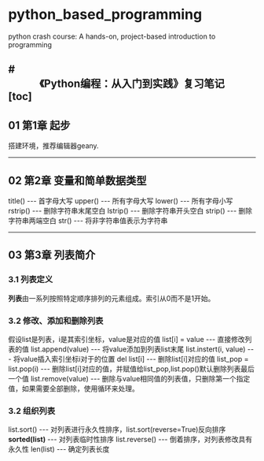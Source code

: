 # python_based_programming
python crash course: A hands-on, project-based introduction to programming

#<center>《Python编程：从入门到实践》复习笔记</center>
[toc]
---

## 01 第1章 起步
搭建环境，推荐编辑器geany.

---

## 02 第2章 变量和简单数据类型
title() --- 首字母大写
upper() --- 所有字母大写
lower() --- 所有字母小写
rstrip() --- 删除字符串末尾空白
lstrip() --- 删除字符串开头空白
strip() --- 删除字符串两端空白
str() --- 将非字符串值表示为字符串

---

## 03 第3章 列表简介
### 3.1 列表定义
**列表**由一系列按照特定顺序排列的元素组成。索引从0而不是1开始。

### 3.2 修改、添加和删除列表
假设list是列表，i是其索引坐标，value是对应的值
list[i] = value --- 直接修改列表的值
list.append(value) --- 将value添加到列表list末尾
list.instert(i, value) --- 将value插入索引坐标i对于的位置
del list[i] --- 删除list[i]对应的值
list_pop = list.pop(i) --- 删除list[i]对应的值，并赋值给list_pop,list.pop()默认删除列表最后一个值
list.remove(value) --- 删除与value相同值的列表值，只删除第一个指定值，如果需要全部删除，使用循环来处理。

### 3.2 组织列表
list.sort() --- 对列表进行永久性排序，list.sort(reverse=True)反向排序
**sorted(list)** --- 对列表临时性排序
list.reverse() --- 倒着排序，对列表修改具有永久性
len(list) --- 确定列表长度

